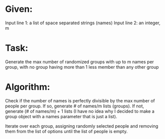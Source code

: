 # Given:
Input line 1: a list of space separated strings (names)
Input line 2: an integer, m

# Task:

Generate the max number of randomized groups with up to m names per group, with no group having more than 1 less member than any other group


# Algorithm:

Check if the number of names is perfectly divisible by the max number of people per group. If so, generate # of names/m lists (groups).
If not, generate (# of names/m) + 1 lists (I have no idea why I decided to make a group object with a names parameter that is just a list).

Iterate over each group, assigning randomly selected people and removing them from the list of options until the list of people is empty.
